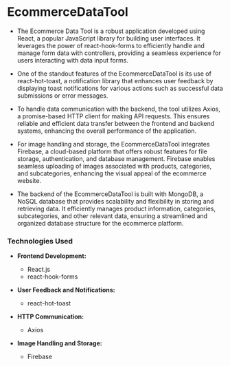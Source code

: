 # EcommerceDataTool

- The Ecommerce Data Tool is a robust application developed using React, a popular JavaScript library for building user interfaces. It leverages the power of react-hook-forms to efficiently handle and manage form data with controllers, providing a seamless experience for users interacting with data input forms.

- One of the standout features of the EcommerceDataTool is its use of react-hot-toast, a notification library that enhances user feedback by displaying toast notifications for various actions such as successful data submissions or error messages.

- To handle data communication with the backend, the tool utilizes Axios, a promise-based HTTP client for making API requests. This ensures reliable and efficient data transfer between the frontend and backend systems, enhancing the overall performance of the application.

- For image handling and storage, the EcommerceDataTool integrates Firebase, a cloud-based platform that offers robust features for file storage, authentication, and database management. Firebase enables seamless uploading of images associated with products, categories, and subcategories, enhancing the visual appeal of the ecommerce website.

- The backend of the EcommerceDataTool is built with MongoDB, a NoSQL database that provides scalability and flexibility in storing and retrieving data. It efficiently manages product information, categories, subcategories, and other relevant data, ensuring a streamlined and organized database structure for the ecommerce platform.

### Technologies Used

- **Frontend Development:**
  - React.js
  - react-hook-forms

- **User Feedback and Notifications:**
  - react-hot-toast

- **HTTP Communication:**
  - Axios

- **Image Handling and Storage:**
  - Firebase
